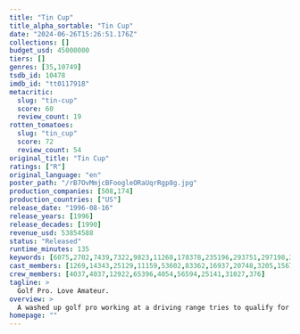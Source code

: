```yaml
---
title: "Tin Cup"
title_alpha_sortable: "Tin Cup"
date: "2024-06-26T15:26:51.176Z"
collections: []
budget_usd: 45000000
tiers: []
genres: [35,10749]
tsdb_id: 10478
imdb_id: "tt0117918"
metacritic:
  slug: "tin-cup"
  score: 60
  review_count: 19
rotten_tomatoes:
  slug: "tin_cup"
  score: 72
  review_count: 54
original_title: "Tin Cup"
ratings: ["R"]
original_language: "en"
poster_path: "/rB7OvMmjcBFoogleORaUqrRgp8g.jpg"
production_companies: [508,174]
production_countries: ["US"]
release_date: "1996-08-16"
release_years: [1996]
release_decades: [1990]
revenue_usd: 53854588
status: "Released"
runtime_minutes: 135
keywords: [6075,2702,7439,7322,9823,11268,178378,235196,293751,297198,302670,303291,303292,304947,309176,328579,328580]
cast_members: [1269,14343,25129,11159,53602,83362,16937,20748,3205,156756,100230,154295]
crew_members: [4037,4037,12922,65396,4054,56594,25141,31027,376]
tagline: >
  Golf Pro. Love Amateur.
overview: >
  A washed up golf pro working at a driving range tries to qualify for the US Open in order to win the heart of his succesful rival's girlfriend.
homepage: ""
---
```

